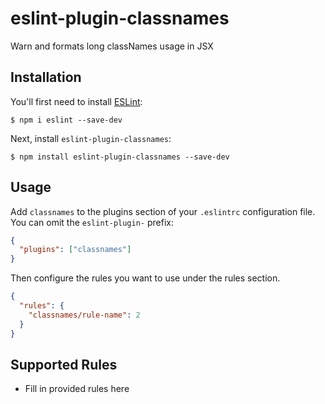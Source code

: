 # eslint-plugin-classnames

Warn and formats long classNames usage in JSX

## Installation

You'll first need to install [ESLint](http://eslint.org):

```
$ npm i eslint --save-dev
```

Next, install `eslint-plugin-classnames`:

```
$ npm install eslint-plugin-classnames --save-dev
```

## Usage

Add `classnames` to the plugins section of your `.eslintrc` configuration file. You can omit the `eslint-plugin-` prefix:

```json
{
  "plugins": ["classnames"]
}
```

Then configure the rules you want to use under the rules section.

```json
{
  "rules": {
    "classnames/rule-name": 2
  }
}
```

## Supported Rules

- Fill in provided rules here
